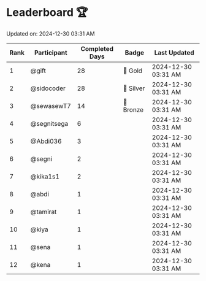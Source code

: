 # Leaderboard 🏆

Updated on: 2024-12-30 03:31 AM

| Rank | Participant       | Completed Days | Badge      | Last Updated         |
|------|-------------------|----------------|------------|----------------------|
| 1    | @gift             | 28             | 🏅 Gold     | 2024-12-30 03:31 AM |
| 2    | @sidocoder        | 28             | 🥈 Silver   | 2024-12-30 03:31 AM |
| 3    | @sewasewT7        | 14             | 🥉 Bronze   | 2024-12-30 03:31 AM |
| 4    | @segnitsega       | 6              |            | 2024-12-30 03:31 AM |
| 5    | @Abdi036          | 3              |            | 2024-12-30 03:31 AM |
| 6    | @segni            | 2              |            | 2024-12-30 03:31 AM |
| 7    | @kika1s1          | 2              |            | 2024-12-30 03:31 AM |
| 8    | @abdi             | 1              |            | 2024-12-30 03:31 AM |
| 9    | @tamirat          | 1              |            | 2024-12-30 03:31 AM |
| 10   | @kiya             | 1              |            | 2024-12-30 03:31 AM |
| 11   | @sena             | 1              |            | 2024-12-30 03:31 AM |
| 12   | @kena             | 1              |            | 2024-12-30 03:31 AM |
